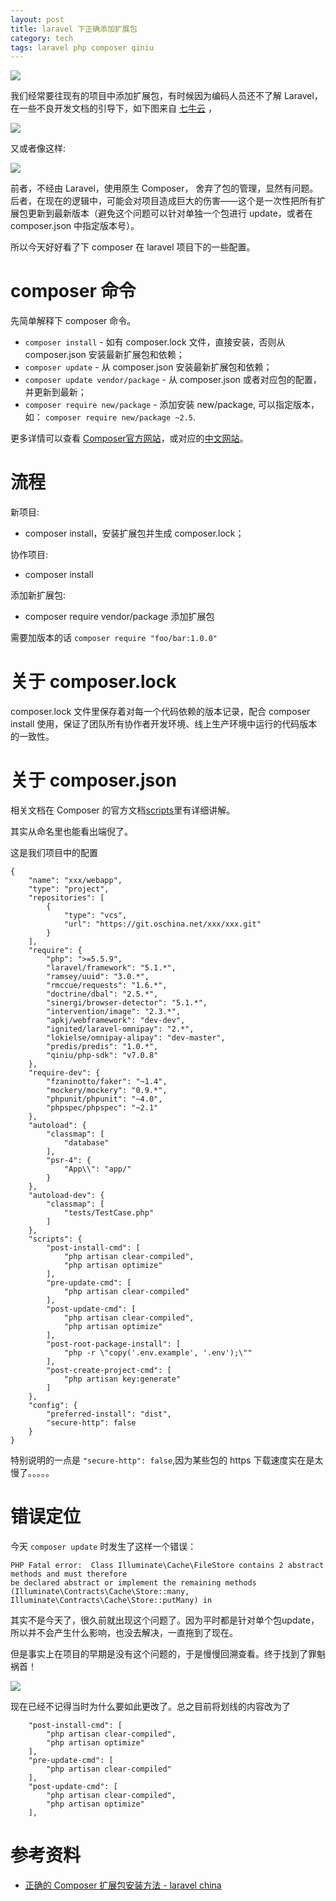 ```yaml
---
layout: post
title: laravel 下正确添加扩展包
category: tech
tags: laravel php composer qiniu
---
```


![](http://7vigrt.com1.z0.glb.clouddn.com/blog/pic/201702/laravel.jpg)

我们经常要往现有的项目中添加扩展包，有时候因为编码人员还不了解 Laravel，在一些不良开发文档的引导下，如下图来自 [七牛云][qiniu] ，

![](http://7vigrt.com1.z0.glb.clouddn.com/blog/pic/201701/QQ%E6%88%AA%E5%9B%BE20170118235957.jpg)

又或者像这样:

![](http://7vigrt.com1.z0.glb.clouddn.com/blog/pic/201701J6xjZS0kx4.png)

前者，不经由 Laravel，使用原生 Composer， 舍弃了包的管理，显然有问题。后者，在现在的逻辑中，可能会对项目造成巨大的伤害——这个是一次性把所有扩展包更新到最新版本（避免这个问题可以针对单独一个包进行 update，或者在 composer.json 中指定版本号）。

所以今天好好看了下 composer 在 laravel 项目下的一些配置。




# composer 命令

先简单解释下 composer 命令。

* `composer install` - 如有 composer.lock 文件，直接安装，否则从 composer.json 安装最新扩展包和依赖；
* `composer update` - 从 composer.json 安装最新扩展包和依赖；
* `composer update vendor/package` - 从 composer.json 或者对应包的配置，并更新到最新；
* `composer require new/package` - 添加安装 new/package, 可以指定版本，如： `composer require new/package ~2.5`.

更多详情可以查看 [Composer官方网站][composer_url]，或对应的[中文网站][composer_url_cn]。


# 流程 

新项目:

* composer install，安装扩展包并生成 composer.lock；

协作项目:

* composer install

添加新扩展包:

* composer require vendor/package 添加扩展包

需要加版本的话 `composer require "foo/bar:1.0.0"`


# 关于 composer.lock

composer.lock 文件里保存着对每一个代码依赖的版本记录，配合 composer install 使用，保证了团队所有协作者开发环境、线上生产环境中运行的代码版本的一致性。

# 关于 composer.json

相关文档在 Composer 的官方文档[scripts][composer_scripts]里有详细讲解。

其实从命名里也能看出端倪了。

这是我们项目中的配置

    {
        "name": "xxx/webapp",
        "type": "project",
        "repositories": [
            {
                "type": "vcs",
                "url": "https://git.oschina.net/xxx/xxx.git"
            }
        ],
        "require": {
            "php": ">=5.5.9",
            "laravel/framework": "5.1.*",
            "ramsey/uuid": "3.0.*",
            "rmccue/requests": "1.6.*",
            "doctrine/dbal": "2.5.*",
            "sinergi/browser-detector": "5.1.*",
            "intervention/image": "2.3.*",
            "apkj/webframework": "dev-dev",
            "ignited/laravel-omnipay": "2.*",
            "lokielse/omnipay-alipay": "dev-master",
            "predis/predis": "1.0.*",
            "qiniu/php-sdk": "v7.0.8"
        },
        "require-dev": {
            "fzaninotto/faker": "~1.4",
            "mockery/mockery": "0.9.*",
            "phpunit/phpunit": "~4.0",
            "phpspec/phpspec": "~2.1"
        },
        "autoload": {
            "classmap": [
                "database"
            ],
            "psr-4": {
                "App\\": "app/"
            }
        },
        "autoload-dev": {
            "classmap": [
                "tests/TestCase.php"
            ]
        },
        "scripts": {
            "post-install-cmd": [
                "php artisan clear-compiled",
                "php artisan optimize"
            ],
            "pre-update-cmd": [
                "php artisan clear-compiled"
            ],
            "post-update-cmd": [
                "php artisan clear-compiled",
                "php artisan optimize"
            ],
            "post-root-package-install": [
                "php -r \"copy('.env.example', '.env');\""
            ],
            "post-create-project-cmd": [
                "php artisan key:generate"
            ]
        },
        "config": {
            "preferred-install": "dist",
            "secure-http": false
        }
    }
    
    
特别说明的一点是 `"secure-http": false`,因为某些包的 https 下载速度实在是太慢了。。。。。

# 错误定位

今天 `composer update` 时发生了这样一个错误：

    PHP Fatal error:  Class Illuminate\Cache\FileStore contains 2 abstract methods and must therefore 
    be declared abstract or implement the remaining methods (Illuminate\Contracts\Cache\Store::many, 
    Illuminate\Contracts\Cache\Store::putMany) in 

其实不是今天了，很久前就出现这个问题了。因为平时都是针对单个包update，所以并不会产生什么影响，也没去解决，一直拖到了现在。

但是事实上在项目的早期是没有这个问题的，于是慢慢回溯查看。终于找到了罪魁祸首！
 
![](http://7vigrt.com1.z0.glb.clouddn.com/blog/pic/2017/QQ%E6%88%AA%E5%9B%BE20170119004132.jpg)
 
现在已经不记得当时为什么要如此更改了。总之目前将划线的内容改为了

        "post-install-cmd": [
            "php artisan clear-compiled",
            "php artisan optimize"
        ],
        "pre-update-cmd": [
            "php artisan clear-compiled"
        ],
        "post-update-cmd": [
            "php artisan clear-compiled",
            "php artisan optimize"
        ],


# 参考资料

* [正确的 Composer 扩展包安装方法 - laravel china](https://laravel-china.org/topics/1901)

[qiniu]: http://developer.qiniu.com/code/v7/sdk/php.html
[composer_url_cn]: http://www.phpcomposer.com/
[composer_url]: http://getcomposer.org/
[composer_scripts]: https://getcomposer.org/doc/articles/scripts.md

